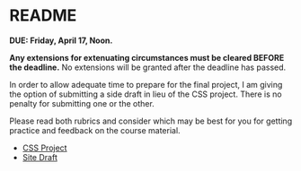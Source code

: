 # README

**DUE: Friday, April 17, Noon.**

**Any extensions for extenuating circumstances must be cleared BEFORE the deadline.** No extensions will be granted after the deadline has passed.

In order to allow adequate time to prepare for the final project, I am giving the option of submitting a side draft in lieu of the CSS project. There is no penalty for submitting one or the other.

Please read both rubrics and consider which may be best for you for getting practice and feedback on the course material.

- [CSS Project](https://github.com/umiami-web-design/css-project/tree/master/css)
- [Site Draft](https://github.com/umiami-web-design/css-project/tree/master/site-draft)
